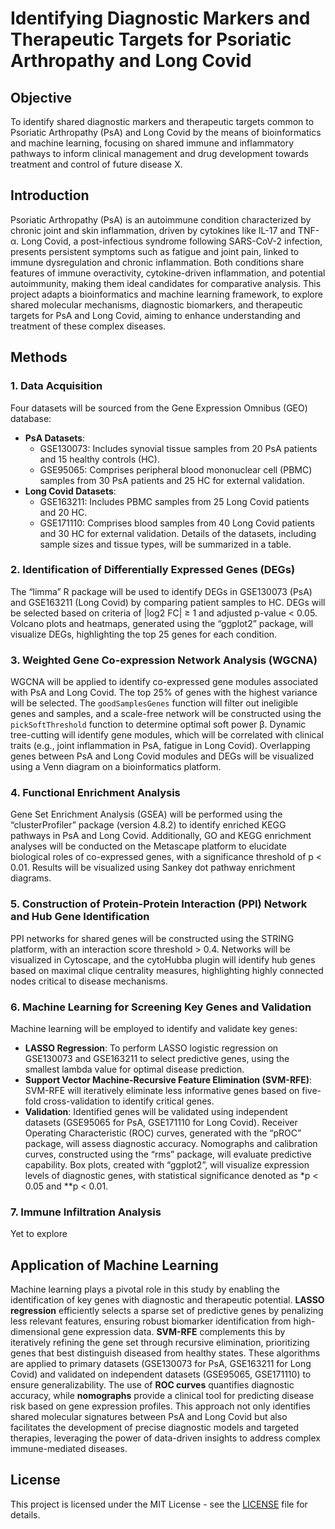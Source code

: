 # Identifying Diagnostic Markers and Therapeutic Targets for Psoriatic Arthropathy and Long Covid

## Objective
To identify shared diagnostic markers and therapeutic targets common to Psoriatic Arthropathy (PsA) and Long Covid by the means of bioinformatics and machine learning, focusing on shared immune and inflammatory pathways to inform clinical management and drug development towards treatment and control of future disease X.

## Introduction
Psoriatic Arthropathy (PsA) is an autoimmune condition characterized by chronic joint and skin inflammation, driven by cytokines like IL-17 and TNF-α. Long Covid, a post-infectious syndrome following SARS-CoV-2 infection, presents persistent symptoms such as fatigue and joint pain, linked to immune dysregulation and chronic inflammation. Both conditions share features of immune overactivity, cytokine-driven inflammation, and potential autoimmunity, making them ideal candidates for comparative analysis. This project adapts a bioinformatics and machine learning framework, to explore shared molecular mechanisms, diagnostic biomarkers, and therapeutic targets for PsA and Long Covid, aiming to enhance understanding and treatment of these complex diseases.

## Methods

### 1. Data Acquisition
Four datasets will be sourced from the Gene Expression Omnibus (GEO) database:
- **PsA Datasets**:
  - GSE130073: Includes synovial tissue samples from 20 PsA patients and 15 healthy controls (HC).
  - GSE95065: Comprises peripheral blood mononuclear cell (PBMC) samples from 30 PsA patients and 25 HC for external validation.
- **Long Covid Datasets**:
  - GSE163211: Includes PBMC samples from 25 Long Covid patients and 20 HC.
  - GSE171110: Comprises blood samples from 40 Long Covid patients and 30 HC for external validation.
Details of the datasets, including sample sizes and tissue types, will be summarized in a table.

<Pending>

### 2. Identification of Differentially Expressed Genes (DEGs)
The “limma” R package will be used to identify DEGs in GSE130073 (PsA) and GSE163211 (Long Covid) by comparing patient samples to HC. DEGs will be selected based on criteria of |log2 FC| ≥ 1 and adjusted p-value < 0.05. Volcano plots and heatmaps, generated using the “ggplot2” package, will visualize DEGs, highlighting the top 25 genes for each condition.

### 3. Weighted Gene Co-expression Network Analysis (WGCNA)
WGCNA will be applied to identify co-expressed gene modules associated with PsA and Long Covid. The top 25% of genes with the highest variance will be selected. The `goodSamplesGenes` function will filter out ineligible genes and samples, and a scale-free network will be constructed using the `pickSoftThreshold` function to determine optimal soft power β. Dynamic tree-cutting will identify gene modules, which will be correlated with clinical traits (e.g., joint inflammation in PsA, fatigue in Long Covid). Overlapping genes between PsA and Long Covid modules and DEGs will be visualized using a Venn diagram on a bioinformatics platform.

### 4. Functional Enrichment Analysis
Gene Set Enrichment Analysis (GSEA) will be performed using the “clusterProfiler” package (version 4.8.2) to identify enriched KEGG pathways in PsA and Long Covid. Additionally, GO and KEGG enrichment analyses will be conducted on the Metascape platform to elucidate biological roles of co-expressed genes, with a significance threshold of p < 0.01. Results will be visualized using Sankey dot pathway enrichment diagrams.

### 5. Construction of Protein-Protein Interaction (PPI) Network and Hub Gene Identification
PPI networks for shared genes will be constructed using the STRING platform, with an interaction score threshold > 0.4. Networks will be visualized in Cytoscape, and the cytoHubba plugin will identify hub genes based on maximal clique centrality measures, highlighting highly connected nodes critical to disease mechanisms.

### 6. Machine Learning for Screening Key Genes and Validation
Machine learning will be employed to identify and validate key genes:
- **LASSO Regression**: To perform LASSO logistic regression on GSE130073 and GSE163211 to select predictive genes, using the smallest lambda value for optimal disease prediction.
- **Support Vector Machine-Recursive Feature Elimination (SVM-RFE)**: SVM-RFE will iteratively eliminate less informative genes based on five-fold cross-validation to identify critical genes.
- **Validation**: Identified genes will be validated using independent datasets (GSE95065 for PsA, GSE171110 for Long Covid). Receiver Operating Characteristic (ROC) curves, generated with the “pROC” package, will assess diagnostic accuracy. Nomographs and calibration curves, constructed using the “rms” package, will evaluate predictive capability. Box plots, created with “ggplot2”, will visualize expression levels of diagnostic genes, with statistical significance denoted as *p < 0.05 and **p < 0.01.

### 7. Immune Infiltration Analysis
Yet to explore

## Application of Machine Learning
Machine learning plays a pivotal role in this study by enabling the identification of key genes with diagnostic and therapeutic potential. **LASSO regression** efficiently selects a sparse set of predictive genes by penalizing less relevant features, ensuring robust biomarker identification from high-dimensional gene expression data. **SVM-RFE** complements this by iteratively refining the gene set through recursive elimination, prioritizing genes that best distinguish diseased from healthy states. These algorithms are applied to primary datasets (GSE130073 for PsA, GSE163211 for Long Covid) and validated on independent datasets (GSE95065, GSE171110) to ensure generalizability. The use of **ROC curves** quantifies diagnostic accuracy, while **nomographs** provide a clinical tool for predicting disease risk based on gene expression profiles. This approach not only identifies shared molecular signatures between PsA and Long Covid but also facilitates the development of precise diagnostic models and targeted therapies, leveraging the power of data-driven insights to address complex immune-mediated diseases.

## License
This project is licensed under the MIT License - see the [LICENSE](LICENSE) file for details.
